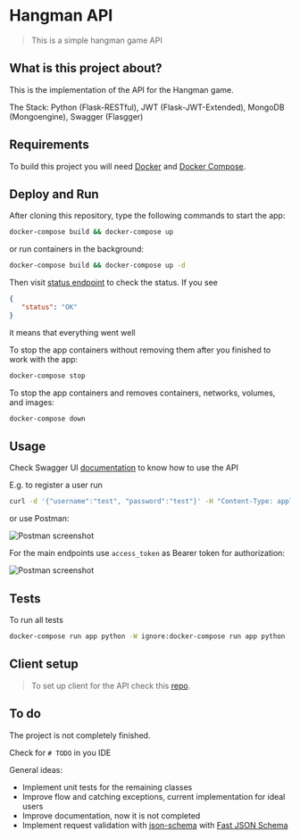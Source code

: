 # Hangman API

 > This is a simple hangman game API

## What is this project about?

This is the implementation of the API for the Hangman game.

The Stack: Python (Flask-RESTful), JWT (Flask-JWT-Extended), MongoDB (Mongoengine), Swagger (Flasgger)

## Requirements

To build this project you will need [Docker][Docker Install] and [Docker Compose][Docker Compose Install].

## Deploy and Run

After cloning this repository, type the following commands to start the app:

```sh
docker-compose build && docker-compose up
```
or run containers in the background:

```sh
docker-compose build && docker-compose up -d
```

Then visit [status endpoint][AppStatus] to check the status.
If you see 
 
 ```json
{
    "status": "OK"
}
```
 
it means that everything went well

To stop the app containers without removing them after you finished to work with the app:

```sh
docker-compose stop
```

To stop the app containers and removes containers, networks, volumes, and images:

```sh
docker-compose down
```

## Usage

Check Swagger UI [documentation][Swagger] to know how to use the API

E.g. to register a user run 

```sh
curl -d '{"username":"test", "password":"test"}' -H "Content-Type: application/json" -X POST http://localhost:5000/api/registration
```

or use Postman:

![Postman screenshot](https://i.gyazo.com/0d2b08ad60d9d7e992fc481f1133a2ec.png)

For the main endpoints use `access_token` as Bearer token for authorization:

![Postman screenshot](https://i.gyazo.com/98ab3dbe0cb2606934297a1aa60e363a.png)

## Tests
To run all tests
```bash
docker-compose run app python -W ignore:docker-compose run app python -W ignore:DeprecationWarning -m unittest discover -s tests -m unittest discover -s tests
```

## Client setup

> To set up client for the API check this [repo][Client].

## To do

The project is not completely finished.

Check for `# TODO` in you IDE

General ideas:

* Implement unit tests for the remaining classes
* Improve flow and catching exceptions, current implementation for ideal users
* Improve documentation, now it is not completed
* Implement request validation with [json-schema][JSONSchema] with [Fast JSON Schema][FastJSONSchema]

[Docker Install]:  https://docs.docker.com/install/
[Docker Compose Install]: https://docs.docker.com/compose/install/
[AppStatus]: http://localhost:5000/api/status
[Swagger]: http://localhost:5000/apidocs/
[JSONSchema]: https://json-schema.org/
[FastJSONSchema]: https://horejsek.github.io/python-fastjsonschema/
[Client]: https://github.com/DenisMaley/hangman-vue-client
